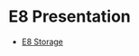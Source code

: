 # E8 Presentation
- [ E8 Storage](http://hpcadvisorycouncil.com/events/2018/china-conference/uploads/pdf/Ziv-E8%20Storage%20HPC-AI-Presentation-Oct-2018.pdf)
